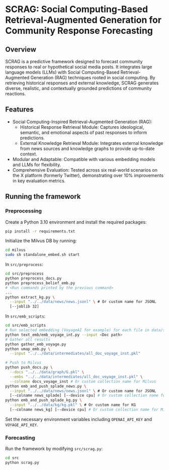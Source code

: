 # SCRAG: Social Computing-Based Retrieval-Augmented Generation for Community Response Forecasting

## Overview

SCRAG is a predictive framework designed to forecast community responses to real or hypothetical social media posts. It integrates large language models (LLMs) with Social Computing-Based Retrieval-Augmented Generation (RAG) techniques rooted in social computing. By retrieving historical responses and external knowledge, SCRAG generates diverse, realistic, and contextually grounded predictions of community reactions.

## Features

- Social Computing-Inspired Retrieval-Augmented Generation (RAG):
  - Historical Response Retrieval Module: Captures ideological, semantic, and emotional aspects of past responses to inform predictions.
  - External Knowledge Retrieval Module: Integrates external knowledge from news sources and knowledge graphs to provide up-to-date context.
- Modular and Adaptable: Compatible with various embedding models and LLMs for flexibility.
- Comprehensive Evaluation: Tested across six real-world scenarios on the X platform (formerly Twitter), demonstrating over 10% improvements in key evaluation metrics.

## Running the framework

### Preprocessing

Create a Python 3.10 environment and install the required packages:
```bash
pip install -r requirements.txt
```

Initialize the Milvus DB by running:
```bash
cd milvus
sudo sh standalone_embed.sh start
```

In `src/preprocess`:
```bash
cd src/preprocess
python preprocess_docs.py
python preprocess_belief_emb.py
# <Run commands printed by the previous command>
...
python extract_kg.py \
  --input "../../data/news/news.jsonl" \ # Or custom name for JSONL
  [--joblib 32]
```

In `src/emb_scripts`:
```bash
cd src/emb_scripts
# Run selected embedding (VoyageAI for example) for each file in data/social_media_docs
python text_emb/emb_voyage_int.py --input <Doc path>
# Gather all results
python gather_emb_voyage.py
python umap_emb.py \
  --input "../../data/intermediates/all_doc_voyage_inst.pkl"
```
```bash
# Push to Milvus
python push_docs.py \
  --docs "../../data/graph/G.pkl" \
  --embs "../../data/intermediates/all_doc_voyage_inst.pkl" \
  --colname docs_voyage_inst # Or custom collection name for Milvus
python emb_and_push_splade_news.py \
  --input "../../data/news/news.jsonl" \ # Or custom name for JSONL
  [--colname news_splade] [--device cpu] # Or custom collection name for Milvus and device
python emb_and_push_splade_kg.py \
  --input "../../data/kg/kg.pkl" \ # Or custom name for KG
  [--colname news_kg] [--device cpu] # Or custom collection name for Milvus and device
```

Set the necessary environment variables including `OPENAI_API_KEY` and `VOYAGE_API_KEY`.

### Forecasting

Run the framework by modifying `src/scrag.py`:
```bash
cd src
python scrag.py
```
